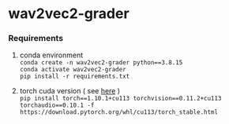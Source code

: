 # wav2vec2-grader

### Requirements
1. conda environment  
`conda create -n wav2vec2-grader python==3.8.15`  
`conda activate wav2vec2-grader`  
`pip install -r requirements.txt`  

2. torch cuda version ( see [here](https://pytorch.org/get-started/previous-versions/) )  
`pip install torch==1.10.1+cu113 torchvision==0.11.2+cu113 torchaudio==0.10.1 -f https://download.pytorch.org/whl/cu113/torch_stable.html`
